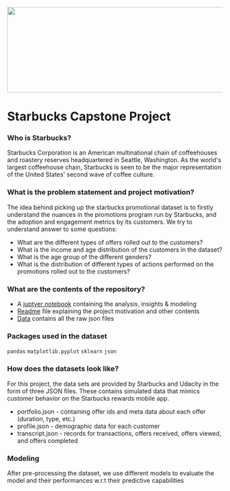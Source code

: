 <img src="https://digital.hbs.edu/platform-rctom/wp-content/uploads/sites/4/2017/11/tumblr_static_sb-banner.jpeg" width="1000" height="200" />

# Starbucks Capstone Project

### Who is Starbucks?
Starbucks Corporation is an American multinational chain of coffeehouses and roastery reserves headquartered in Seattle, Washington. As the world's largest coffeehouse chain, Starbucks is seen to be the major representation of the United States' second wave of coffee culture.

### What is the problem statement and project motivation?
The idea behind picking up the starbucks promotional dataset is to firstly understand the nuances in the promotions program run by Starbucks, and the adoption and engagement metrics by its customers. We try to understand answer to some questions:
* What are the different types of offers rolled out to the customers?
* What is the income and age distribution of the customers in the dataset?
* What is the age group of the different genders?
* What is the distribution of different types of actions performed on the promotions rolled out to the customers?

### What are the contents of the repository?
* A [juptyer notebook](https://github.com/kashyapbarua/starbucks-analysis/blob/main/Starbucks_Capstone_notebook.ipynb) containing the analysis, insights & modeling
* [Readme](https://github.com/kashyapbarua/starbucks-analysis/edit/main/README.md) file explaining the project motivation and other contents
* [Data](https://github.com/kashyapbarua/starbucks-analysis/tree/main/data) contains all the raw json files

### Packages used in the dataset

`pandas`
`matplotlib.pyplot`
`sklearn`
`json`

### How does the datasets look like?

For this project, the data sets are provided by Starbucks and Udacity in the form of three JSON files. These contains simulated data that mimics customer behavior on the Starbucks rewards mobile app.

* portfolio.json - containing offer ids and meta data about each offer (duration, type, etc.)
* profile.json - demographic data for each customer
* transcript.json - records for transactions, offers received, offers viewed, and offers completed

### Modeling

After pre-processing the dataset, we use different models to evaluate the model and their performances w.r.t their predictive capabilities
